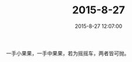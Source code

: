 ﻿---
title: 2015-8-27
date: 2015-8-27 12:07:00
tags:
categories: 爸爸
---
一手小果果，一手中果果，若为摇摇车，两者皆可抛。 ​​​​ 